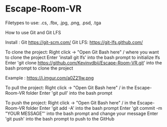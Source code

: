 # Escape-Room-VR
Filetypes to use: .cs, .fbx, .jpg, .png, .psd, .tga

How to use Git and Git LFS

Install :
Git https://git-scm.com/
Git LFS: https://git-lfs.github.com/

To clone the project:
Right click -> "Open Git Bash here" / where you want to clone the project
Enter 'install git lfs' into the bash prompt to initialize lfs
Enter 'git clone https://github.com/Kevinvdbij/Escape-Room-VR.git' into the bash prompt to clone the project

Example : https://i.imgur.com/a0Z21Iw.png

To pull the project:
Right click -> "Open Git Bash here" / in the Escape-Room-VR folder
Enter 'git pull' into the bash prompt

To push the project:
Right click -> "Open Git Bash here" / in the Escape-Room-VR folder
Enter 'git add -A' into the bash prompt
Enter 'git commit -m "YOUR MESSAGE"' into the bash prompt and change your message
Enter 'git push' into the bash prompt to push to the GitHub